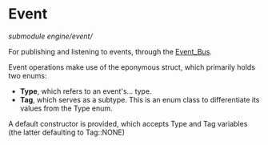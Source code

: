 # Event
*submodule*
*engine/event/*

For publishing and listening to events, through the [Event_Bus](event_bus.md).

Event operations make use of the eponymous struct, which primarily holds two enums:
- **Type**, which refers to an event's... type.
- **Tag**, which serves as a subtype. This is an enum class to differentiate its values from the Type enum.

A default constructor is provided, which accepts Type and Tag variables (the latter defaulting to Tag::NONE)